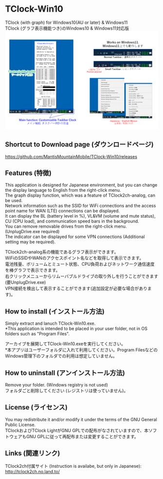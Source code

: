 # TClock-Win10
TClock (with graph) for Windows10(AU or later) &amp; Windows11  
TClock (グラフ表示機能つき)のWindows10 & Windows11対応版  
![Introduction Image](https://github.com/MantisMountainMobile/TClock-Win10/blob/main/additional_files/TClock-WIn10_introduction01.png)  


## Shortcut to Download page (ダウンロードページ)
https://github.com/MantisMountainMobile/TClock-Win10/releases

## Features (特徴)
This application is designed for Japanese environment, but you can change the display language to English from the right-click menu.  
The graph display function, which was a feature of TClock2ch-analog, can be used.  
Network information such as the SSID for WiFi connections and the access point name for WAN (LTE) connections can be displayed.  
It can display the BL (battery level in %), VL&VM (volume and mute status), CU (CPU load), and communication speed bars in the background.  
You can remove removable drives from the right-click menu. (UnplugDrive.exe required)  
The indicator can be displayed for some VPN connections (Additional setting may be required).

TClock2ch-analog系の機能であるグラフ表示ができます。  
WiFiのSSIDやWANのアクセスポイント名などを取得して表示できます。  
電池残量、ボリュームとミュート状態、CPU負荷およびネットワーク通信速度を棒グラフで表示できます。  
右クリックメニューからリムーバブルドライブの取り外しを行うことができます(要UnplugDrive.exe)  
VPN接続を検出して表示することができます(追加設定が必要な場合があります)。

## How to install (インストール方法)
Simply extract and lanuch TClock-Win10.exe.  
*This application is intended to be placed in your user folder, not in OS folders such as "Program Files". 

アーカイブを展開してTClock-Win10.exeを実行してください。  
*本アプリはユーザーフォルダに入れて利用してください。Program FilesなどのWindows管理下のフォルダでの利用は想定していません。


## How to uninstall (アンインストール方法)
Remove your folder. (Windows registry is not used)  
フォルダごと削除してください (レジストリは使っていません)。


## License (ライセンス)
You may redistribute it and/or modify it under the terms of the GNU General Public License.  
TClockおよびTClock LightがGNU GPLでの配布がなされていますので、本ソフトウェアもGNU GPLに従って再配布または変更することができます。

## Links (関連リンク)
TClock2ch付属サイト (Instruction is availabe, but only in Japanese):  
http://tclock2ch.no.land.to/





